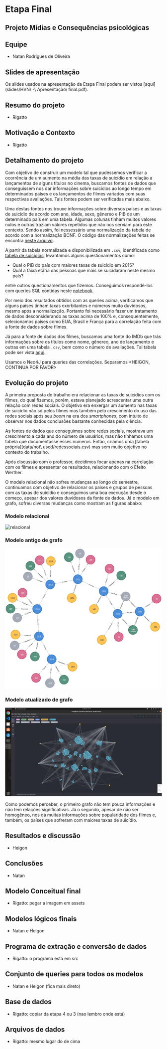 # Etapa Final

## Projeto Mídias e Consequências psicológicas

## Equipe

- Natan Rodrigues de Oliveira

## Slides de apresentação

Os slides usados na apresentação da Etapa Final podem ser vistos [aqui](slides/HVN\ -\ Apresentação\ final.pdf).

## Resumo do projeto

- Rigatto

## Motivação e Contexto

- Rigatto

## Detalhamento do projeto

Com objetivo de construir um modelo tal que pudéssemos verificar a ocorrência de um aumento na média das taxas de suicídio em relação a lançamentos de alguns títulos no cinema, buscamos fontes de dados que conseguissem nos dar informações sobre suicídios ao longo tempo em determinados países e os lançamentos de filmes variados com suas respectivas avaliações. Tais fontes podem ser verificadas mais abaixo.

Uma destas fontes nos trouxe informações sobre diversos países e as taxas de suicídio de acordo com ano, idade, sexo, gênereo e PIB de um determinado país em uma tabela. Algumas colunas tinham muitos valores nulos e outras traziam valores repetidos que não nos serviam para este contexto. Sendo assim, foi nessessário uma normalização da tabela de acordo com a normalização BCNF. O código das normalizações feitas se encontra [neste arquivo](src/normalizacao.py).

A partir da tabela normalizada e disponibilizada em ```.csv```, identificada como [tabela de suicídios](data/raw/tabela.csv), levantamos alguns questionamentos como:

- Qual o PIB do país com maiores taxas de suicídio em 2015?
- Qual a faixa etária das pessoas que mais se suicidaram neste mesmo país?

entre outros questionamentos que fizemos. Conseguimos respondê-los com queries SQL contidas neste [notebook](notebooks/queries_sql.ipynb).

Por meio dos resultados obtidos com as queries acima, verificamos que alguns países tinham taxas exorbitantes e números muito duvidosos, mesmo após a normalização. Portanto foi necessário fazer um tratamento de dados desconsiderando as taxas acima de 100% e, consequentemente, selecionamos países como EUA, Brasil e França para a correlação feita com a fonte de dados sobre filmes.

Já para a fonte de dados dos filmes, buscamos uma fonte do IMDb que trás informações sobre os títulos como nome, gênereo, ano de lançamento e outras em uma tabela ```.csv```, bem como o número de avaliações. Tal tabela pode ser vista [aqui](data/processed/movies.csv).

Usamos o Neo4J para queries das correlações. Separamos <HEIGON, CONTINUA POR FAVOR>

## Evolução do projeto

A primeira proposta do trabalho era relacionar as taxas de suicídios com os filmes, do qual fizemos, porém, estava planejado acrescentar uma outra relação com redes sociais. O objetivo era enxergar um aumento nas taxas de suicídio não só pelos filmes mas também pelo crescimento do uso das redes sociais após seu _boom_ na era dos _smartphones_, com intuito de observar nos dados conclusões bastante conhecidas pela ciência.

As fontes de dados que conseguimos sobre redes sociais, mostrava um crescimento a cada ano do número de usuários, mas não tínhamos uma tabela que documentasse esses números. Então, criamos uma [tabela própria](data/not\ used/redessociais.csv) mas sem muito objetivo no contexto do trabalho.

Após discussão com o professor, decidimos focar apenas na correlação com os filmes e apresentar os resultados, relacionando com o Efeito Werther.

O modelo relacional não sofreu mudanças ao longo do semestre, continuamos com objetivo de relacionar os países e grupos de pessoas com as taxas de suicídio e conseguimos uma boa execução desde o começo, apesar dos valores duvidosos da fonte de dados. Já o modelo em grafo, sofreu diversas mudanças como mostram as figuras abaixo:

### Modelo relacional

![relacional](assets/ModeloLógicoEtapa3Revisado.jpg)

### Modelo antigo de grafo

![grafo-redes](assets/graph.png)

### Modelo atualizado de grafo

![grafo-filmes](assets/GrafoCompletoEstrela.png)

Como podemos perceber, o primeiro grafo não tem pouca informações e não tem relações significativas. Já o segundo, apesar de não ser homogêneo, nos dá muitas informações sobre popularidade dos filmes e, também, os países que sofreram com maiores taxas de suicídio.

## Resultados e discussão

- Heigon

## Conclusões

- Natan

## Modelo Conceitual final

- Rigatto: pegar a imagem em assets

## Modelos lógicos finais

- Natan e Heigon

## Programa de extração e conversão de dados

- Rigatto: o programa está em src

## Conjunto de queries para todos os modelos

- Natan e Heigon (fica mais direto)

## Base de dados

- Rigatto: copiar da etapa 4 ou 3 (nao lembro onde está)

## Arquivos de dados

- Rigatto: mesmo lugar do de cima
